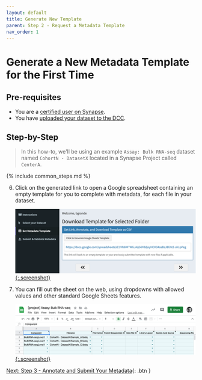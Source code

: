 ```yaml
---
layout: default
title: Generate New Template
parent: Step 2 - Request a Metadata Template
nav_order: 1
---
```


# Generate a New Metadata Template for the First Time

## Pre-requisites

- You are a [certified user on Synapse](https://docs.synapse.org/articles/accounts_certified_users_and_profile_validation.html#certified-users).
- You have [uploaded your dataset to the DCC](uploading-data).

## Step-by-Step
    
> In this how-to, we'll be using an example `Assay: Bulk RNA-seq` dataset named `CohortN - DatasetX` located in a Synapse Project called `CenterA`.
    
{% include common_steps.md %}
 
6. Click on the generated link to open a Google spreadsheet containing an empty template for you to complete with metadata, for each file in your dataset.

    [![Data Curator Google Sheets Link Generated](images/screenshots/curator-link-after-1.png){:.screenshot}](images/screenshots/curator-link-after-1.png)

7. You can fill out the sheet on the web, using dropdowns with allowed values and other standard Google Sheets features.

    [![Google Sheets Manifest Template Empty](images/screenshots/gsheets-new-before.png){:.screenshot}](images/screenshots/gsheets-new-before.png)

[Next: Step 3 - Annotate and Submit Your Metadata](step-3){: .btn }
